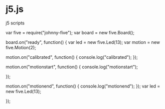 # j5.js
j5 scripts
 
 
 var five = require("johnny-five");
var board = new five.Board();

board.on("ready", function() {
 var led = new five.Led(13);
var motion = new five.Motion(2);

  motion.on("calibrated", function() {
    console.log("calibrated");
  });

  motion.on("motionstart", function() {
    console.log("motionstart");
	
  });

  motion.on("motionend", function() {
    console.log("motionend");
  });
  var led = new five.Led(13);
  
});  


